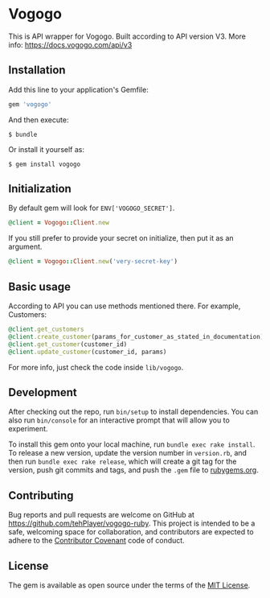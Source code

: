 # Vogogo

This is API wrapper for Vogogo. Built according to API version V3. More info: https://docs.vogogo.com/api/v3

## Installation

Add this line to your application's Gemfile:

```ruby
gem 'vogogo'
```

And then execute:

    $ bundle

Or install it yourself as:

    $ gem install vogogo

## Initialization

By default gem will look for `ENV['VOGOGO_SECRET']`.

```ruby
@client = Vogogo::Client.new
```

If you still prefer to provide your secret on initialize, then put it as an argument.

```ruby
@client = Vogogo::Client.new('very-secret-key')
```

## Basic usage

According to API you can use methods mentioned there. For example, Customers:

```ruby
@client.get_customers
@client.create_customer(params_for_customer_as_stated_in_documentation)
@client.get_customer(customer_id)
@client.update_customer(customer_id, params)
```

For more info, just check the code inside `lib/vogogo`.

## Development

After checking out the repo, run `bin/setup` to install dependencies. You can also run `bin/console` for an interactive prompt that will allow you to experiment.

To install this gem onto your local machine, run `bundle exec rake install`. To release a new version, update the version number in `version.rb`, and then run `bundle exec rake release`, which will create a git tag for the version, push git commits and tags, and push the `.gem` file to [rubygems.org](https://rubygems.org).

## Contributing

Bug reports and pull requests are welcome on GitHub at https://github.com/tehPlayer/vogogo-ruby. This project is intended to be a safe, welcoming space for collaboration, and contributors are expected to adhere to the [Contributor Covenant](contributor-covenant.org) code of conduct.


## License

The gem is available as open source under the terms of the [MIT License](http://opensource.org/licenses/MIT).

